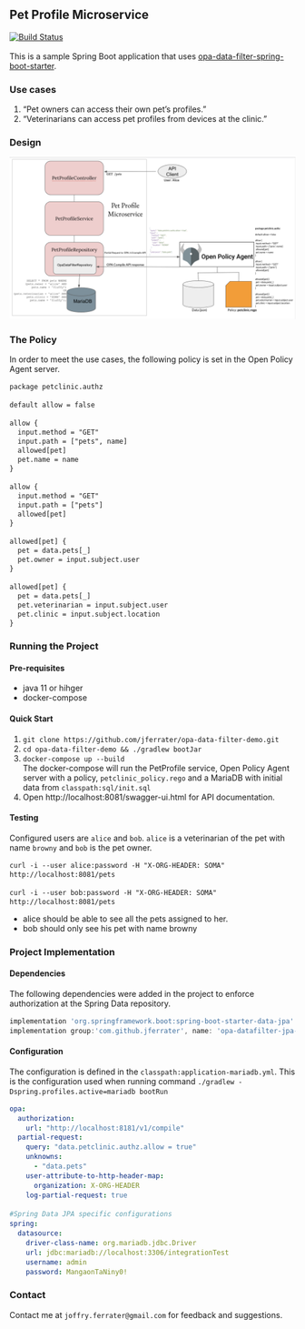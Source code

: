 ## Pet Profile Microservice
[![Build Status](https://travis-ci.com/jferrater/opa-data-filter-demo.svg?branch=master)](https://travis-ci.com/jferrater/opa-data-filter-demo)<br>
<br>
This is a sample Spring Boot application that uses  [opa-data-filter-spring-boot-starter](https://github.com/jferrater/opa-data-filter-spring-boot-starter).

### Use cases
1. “Pet owners can access their own pet’s profiles.”
2. “Veterinarians can access pet profiles from devices at the clinic.”

### Design
![Spring Boot App with OPA Data Filter](https://github.com/jferrater/opa-data-filter-demo/blob/master/diagram.png)

### The Policy
In order to meet the use cases, the following policy is set in the Open Policy Agent server.
```text
package petclinic.authz

default allow = false

allow {
  input.method = "GET"
  input.path = ["pets", name]
  allowed[pet]
  pet.name = name
}

allow {
  input.method = "GET"
  input.path = ["pets"]
  allowed[pet]
}

allowed[pet] {
  pet = data.pets[_]
  pet.owner = input.subject.user
}

allowed[pet] {
  pet = data.pets[_]
  pet.veterinarian = input.subject.user
  pet.clinic = input.subject.location
}
```

### Running the Project
#### Pre-requisites
* java 11 or hihger
* docker-compose

#### Quick Start
1. ``git clone https://github.com/jferrater/opa-data-filter-demo.git``
2. ``cd opa-data-filter-demo && ./gradlew bootJar``
3. ``docker-compose up --build`` <br>
   The docker-compose will run the PetProfile service, Open Policy Agent server with a policy, `petclinic_policy.rego` and a MariaDB with initial data from `classpath:sql/init.sql`
5. Open http://localhost:8081/swagger-ui.html for API documentation.
#### Testing
Configured users are `alice` and `bob`. `alice` is a veterinarian of the pet with name `browny`
and `bob` is the pet owner.
```shell script
curl -i --user alice:password -H "X-ORG-HEADER: SOMA" http://localhost:8081/pets

curl -i --user bob:password -H "X-ORG-HEADER: SOMA" http://localhost:8081/pets
```
- alice should be able to see all the pets assigned to her.
- bob should only see his pet with name browny
### Project Implementation
#### Dependencies
The following dependencies were added in the project to enforce authorization at the Spring Data repository.
```groovy
implementation 'org.springframework.boot:spring-boot-starter-data-jpa'
implementation group:'com.github.jferrater', name: 'opa-datafilter-jpa-spring-boot-starter', version: '0.4.4'
```
#### Configuration
The configuration is defined in the ``classpath:application-mariadb.yml``. This is the configuration used when running command ``./gradlew -Dspring.profiles.active=mariadb bootRun``
```yaml
opa:
  authorization:
    url: "http://localhost:8181/v1/compile"
  partial-request:
    query: "data.petclinic.authz.allow = true"
    unknowns:
      - "data.pets"
    user-attribute-to-http-header-map:
      organization: X-ORG-HEADER
    log-partial-request: true

#Spring Data JPA specific configurations
spring:
  datasource:
    driver-class-name: org.mariadb.jdbc.Driver
    url: jdbc:mariadb://localhost:3306/integrationTest
    username: admin
    password: MangaonTaNiny0!
```

### Contact
Contact me at `joffry.ferrater@gmail.com` for feedback and suggestions.
